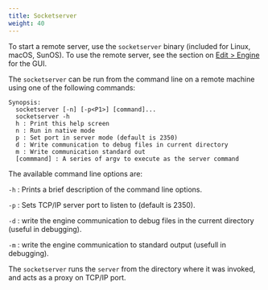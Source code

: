 ```yaml
---
title: Socketserver
weight: 40
---
```


To start a remote server, use the `socketserver` binary (included for Linux, macOS, SunOS).
To use the remote server, see the section on [Edit > Engine](/gui-reference/menu-bar/edit/) for the GUI.

The `socketserver` can be run from the command line on a remote machine using one of the following commands:

```
Synopsis:
  socketserver [-n] [-p<P1>] [command]...
  socketserver -h
  h : Print this help screen
  n : Run in native mode
  p : Set port in server mode (default is 2350)
  d : Write communication to debug files in current directory
  m : Write communication standard out
  [commmand] : A series of argv to execute as the server command
```

The available command line options are:

`-h`
: Prints a brief description of the command line options.

`-p`
: Sets TCP/IP server port to listen to (default is 2350).

`-d`
: write the engine communication to debug files in the current directory (useful in debugging).

`-m`
: write the engine communication to standard output (usefull in debugging).

The `socketserver` runs the `server` from the directory where it was invoked, and acts as a proxy on TCP/IP port.
